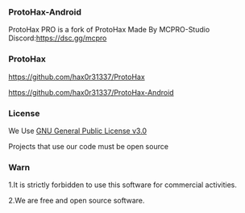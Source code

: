 ### ProtoHax-Android

ProtoHax PRO is a fork of ProtoHax
Made By MCPRO-Studio
Discord:https://dsc.gg/mcpro

### ProtoHax

https://github.com/hax0r31337/ProtoHax

https://github.com/hax0r31337/ProtoHax-Android

### License

We Use [GNU General Public License v3.0](https://www.gnu.org/licenses/gpl-3.0.en.html)

Projects that use our code must be open source

### Warn

1.It is strictly forbidden to use this software for commercial activities.

2.We are free and open source software.
